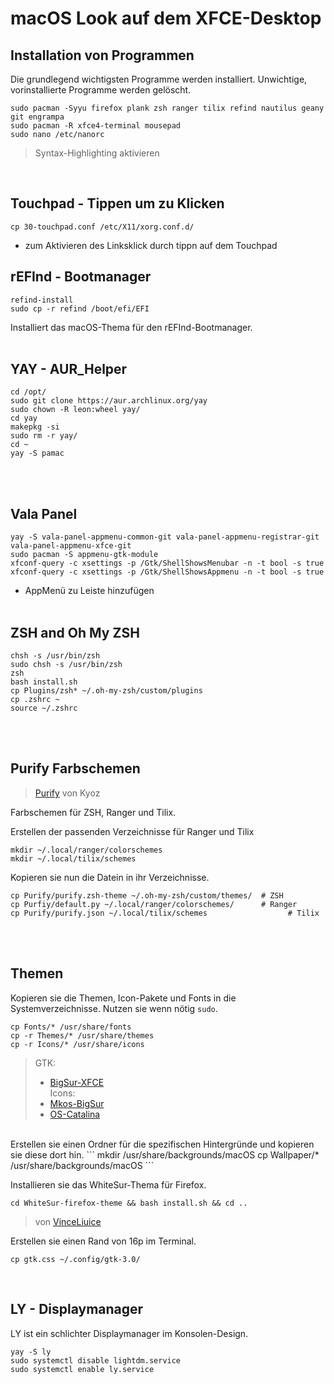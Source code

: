 # macOS Look auf dem XFCE-Desktop <br />
## Installation von Programmen
Die grundlegend wichtigsten Programme werden installiert. Unwichtige, vorinstallierte Programme werden gelöscht.
```
sudo pacman -Syyu firefox plank zsh ranger tilix refind nautilus geany git engrampa
sudo pacman -R xfce4-terminal mousepad
sudo nano /etc/nanorc
```
> Syntax-Highlighting aktivieren 
<br />

## Touchpad - Tippen um zu Klicken
```
cp 30-touchpad.conf /etc/X11/xorg.conf.d/
```
- zum Aktivieren des Linksklick durch tippn auf dem Touchpad <br />

## rEFInd - Bootmanager
```
refind-install
sudo cp -r refind /boot/efi/EFI
```
Installiert das macOS-Thema für den rEFInd-Bootmanager. <br /> <br />

## YAY - AUR_Helper
```
cd /opt/
sudo git clone https://aur.archlinux.org/yay
sudo chown -R leon:wheel yay/
cd yay
makepkg -si
sudo rm -r yay/
cd ~
yay -S pamac
``` 
<br /> <br />

## Vala Panel
```
yay -S vala-panel-appmenu-common-git vala-panel-appmenu-registrar-git vala-panel-appmenu-xfce-git
sudo pacman -S appmenu-gtk-module
xfconf-query -c xsettings -p /Gtk/ShellShowsMenubar -n -t bool -s true
xfconf-query -c xsettings -p /Gtk/ShellShowsAppmenu -n -t bool -s true
```
- AppMenü zu Leiste hinzufügen
<br /> <br />
## ZSH and Oh My ZSH
```
chsh -s /usr/bin/zsh
sudo chsh -s /usr/bin/zsh
zsh
bash install.sh
cp Plugins/zsh* ~/.oh-my-zsh/custom/plugins
cp .zshrc ~
source ~/.zshrc
```
<br /> <br />
## Purify Farbschemen
> [Purify](https://github.com/kyoz/purify0) von Kyoz

Farbschemen für ZSH, Ranger und Tilix.

Erstellen der passenden Verzeichnisse für Ranger und Tilix 
```
mkdir ~/.local/ranger/colorschemes
mkdir ~/.local/tilix/schemes
```

Kopieren sie nun die Datein in ihr Verzeichnisse.
```
cp Purify/purify.zsh-theme ~/.oh-my-zsh/custom/themes/	# ZSH
cp Purfiy/default.py ~/.local/ranger/colorschemes/	  	# Ranger
cp Purify/purify.json ~/.local/tilix/schemes			      # Tilix
```
<br /> <br />
## Themen
Kopieren sie die Themen, Icon-Pakete und Fonts in die Systemverzeichnisse. Nutzen sie wenn nötig `sudo`.
```
cp Fonts/* /usr/share/fonts
cp -r Themes/* /usr/share/themes
cp -r Icons/* /usr/share/icons
```
> GTK: <br />
> - [BigSur-XFCE](https://www.pling.com/p/1405530/) <br />
>Icons: <br />
> - [Mkos-BigSur](https://www.pling.com/p/1405530/) <br />
> - [OS-Catalina](https://www.pling.com/p/1309810/) 
<br />
Erstellen sie einen Ordner für die spezifischen Hintergründe und kopieren sie diese dort hin.
```
mkdir /usr/share/backgrounds/macOS
cp Wallpaper/* /usr/share/backgrounds/macOS
```

Installieren sie das WhiteSur-Thema für Firefox.
```
cd WhiteSur-firefox-theme && bash install.sh && cd ..
```
> von [VinceLiuice](https://github.com/vinceliuice/WhiteSur-firefox-theme)

Erstellen sie einen Rand von 16p im Terminal.
```
cp gtk.css ~/.config/gtk-3.0/
```
<br />

## LY - Displaymanager
LY ist ein schlichter Displaymanager im Konsolen-Design.
```
yay -S ly
sudo systemctl disable lightdm.service
sudo systemctl enable ly.service
```
